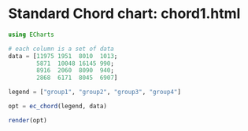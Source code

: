 # Standard Chord chart: chord1.html

```julia
using ECharts

# each column is a set of data
data = [11975 1951  8010  1013;
        5871  10048 16145 990;
        8916  2060  8090  940;
        2868  6171  8045  6907]

legend = ["group1", "group2", "group3", "group4"]

opt = ec_chord(legend, data)

render(opt)
```